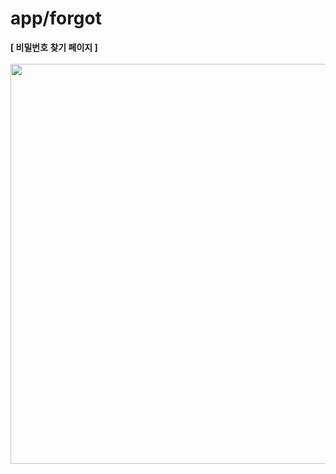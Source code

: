 # app/forgot

<b>[ 비밀번호 찾기 페이지 ]</b>
<br />
<br />
<img src="https://github.com/team-ilpalsam/NextJS_DaelimMarket/blob/main/readme/gifs/forgot.gif" width="640px" height="auto">

